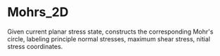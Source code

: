 # Mohrs_2D
Given current planar stress state, constructs the corresponding Mohr's circle, labeling principle normal stresses, maximum shear stress, nitial stress coordinates.
